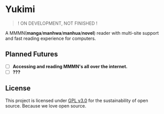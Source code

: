# Yukimi
> ! ON DEVELOPMENT, NOT FINISHED !

A MMMN(**manga**/**manhwa**/**manhua**/**novel**) reader with multi-site support and fast reading experience for computers.

## Planned Futures

- [ ] **Accessing and reading MMMN's all over the internet.**
- [ ] **???**

## License
This project is licensed under [GPL v3.0](LICENSE.txt) for the sustainability of open source. Because we love open source.
